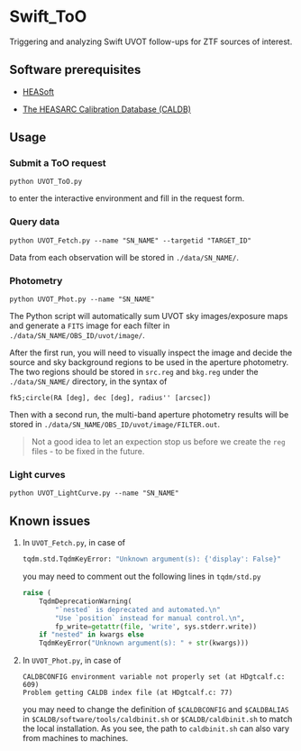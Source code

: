 # Swift_ToO

Triggering and analyzing Swift UVOT follow-ups for ZTF sources of interest.

## Software prerequisites

- [HEASoft](https://heasarc.gsfc.nasa.gov/lheasoft/)

- [The HEASARC Calibration Database (CALDB)](https://heasarc.gsfc.nasa.gov/docs/heasarc/caldb/caldb_intro.html)

## Usage

### Submit a ToO request

```shell
python UVOT_ToO.py
```

to enter the interactive environment and fill in the request form.

### Query data

```shell
python UVOT_Fetch.py --name "SN_NAME" --targetid "TARGET_ID"
```

Data from each observation will be stored in `./data/SN_NAME/`.

### Photometry

```shell
python UVOT_Phot.py --name "SN_NAME"
```

The Python script will automatically sum UVOT sky images/exposure maps and generate a `FITS` image for each filter in `./data/SN_NAME/OBS_ID/uvot/image/`.

After the first run, you will need to visually inspect the image and decide the source and sky background regions to be used in the aperture photometry. The two regions should be stored in `src.reg` and `bkg.reg` under the `./data/SN_NAME/` directory, in the syntax of

```
fk5;circle(RA [deg], dec [deg], radius'' [arcsec])
```

Then with a second run, the multi-band aperture photometry results will be stored in `./data/SN_NAME/OBS_ID/uvot/image/FILTER.out`.

> Not a good idea to let an expection stop us before we create the `reg` files - to be fixed in the future.

### Light curves

```shell
python UVOT_LightCurve.py --name "SN_NAME"
```

## Known issues

1. In `UVOT_Fetch.py`, in case of
   
   ```python
   tqdm.std.TqdmKeyError: "Unknown argument(s): {'display': False}"
   ```
   
   you may need to comment out the following lines in `tqdm/std.py`
   
   ```python
   raise (
       TqdmDeprecationWarning(
           "`nested` is deprecated and automated.\n"
           "Use `position` instead for manual control.\n",
           fp_write=getattr(file, 'write', sys.stderr.write))
       if "nested" in kwargs else
       TqdmKeyError("Unknown argument(s): " + str(kwargs)))
   ```

2. In `UVOT_Phot.py`, in case of
   
   ```
   CALDBCONFIG environment variable not properly set (at HDgtcalf.c: 609)
   Problem getting CALDB index file (at HDgtcalf.c: 77)
   ```
   
   you may need to change the definition of `$CALDBCONFIG` and `$CALDBALIAS` in `$CALDB/software/tools/caldbinit.sh` or `$CALDB/caldbinit.sh` to match the local installation. As you see, the path to `caldbinit.sh` can also vary from machines to machines.
